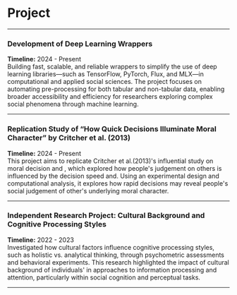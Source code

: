 # Project


---

### Development of Deep Learning Wrappers  
**Timeline:** 2024 - Present  
Building fast, scalable, and reliable wrappers to simplify the use of deep learning libraries—such as TensorFlow, PyTorch, Flux, and MLX—in computational and applied social sciences. The project focuses on automating pre-processing for both tabular and non-tabular data, enabling broader accessibility and efficiency for researchers exploring complex social phenomena through machine learning.

---

### Replication Study of “How Quick Decisions Illuminate Moral Character” by Critcher et al. (2013)  
**Timeline:** 2024 - Present  
This project aims to replicate Critcher et al.(2013)'s influential study on moral decision and , which explored how people's judgement on others is influenced by the decision speed and. Using an experimental design and computational analysis, it explores how rapid decisions may reveal people's social judgement of other's underlying moral character.

---

### Independent Research Project: Cultural Background and Cognitive Processing Styles  
**Timeline:** 2022 - 2023  
Investigated how cultural factors influence cognitive processing styles, such as holistic vs. analytical thinking, through psychometric assessments and behavioral experiments. This research highlighted the impact of cultural background of individuals' in approaches to information processing and attention, particularly within social cognition and perceptual tasks.

---